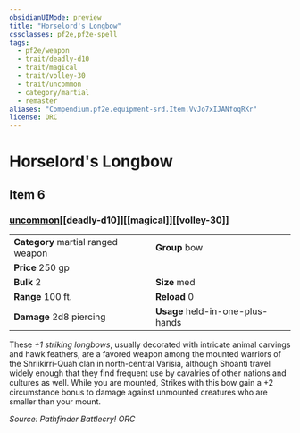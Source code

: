 ```yaml
---
obsidianUIMode: preview
title: "Horselord's Longbow"
cssclasses: pf2e,pf2e-spell
tags:
  - pf2e/weapon
  - trait/deadly-d10
  - trait/magical
  - trait/volley-30
  - trait/uncommon
  - category/martial
  - remaster
aliases: "Compendium.pf2e.equipment-srd.Item.VvJo7xIJANfoqRKr"
license: ORC
---
```

# Horselord's Longbow
## Item 6
### [uncommon](uncommon "Uncommon Rarity Trait")[[deadly-d10]][[magical]][[volley-30]]

|  |  |
| -- | -- |
| **Category** martial ranged weapon | **Group** bow |
| **Price** 250 gp |  |
| **Bulk** 2 | **Size** med |
|**Range** 100 ft.| **Reload** 0|
| **Damage** 2d8 piercing  | **Usage** held-in-one-plus-hands |



These _+1 striking longbows_, usually decorated with intricate animal carvings and hawk feathers, are a favored weapon among the mounted warriors of the Shriikirri-Quah clan in north-central Varisia, although Shoanti travel widely enough that they find frequent use by cavalries of other nations and cultures as well. While you are mounted, Strikes with this bow gain a +2 circumstance bonus to damage against unmounted creatures who are smaller than your mount.

*Source: Pathfinder Battlecry!*
*ORC*